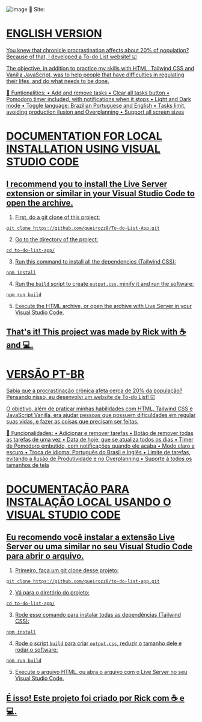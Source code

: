 ![image](https://github.com/user-attachments/assets/4767b707-55f6-4b8e-a007-c15825aef69b)
🔗 Site: <a href="https://todolist-rick.vercel.app" target="_blank">

<h1>ENGLISH VERSION</h1>

You knew that chronicle procrastination affects about 20% of population? Because of that, I developed a To-do List website! ☑

The objective, in addition to practice my skills with HTML, Tailwind CSS and Vanilla JavaScript, was to help people that have difficulties in regulating their lifes, and do what needs to be done.

🚀 Funtionalities:
• Add and remove tasks
• Clear all tasks button
• Pomodoro timer included, with notifications when it stops
• Light and Dark mode
• Toggle language: Brazilian Portuguese and English
• Tasks limit, avoiding production ilusion and Overplanning
• Support all screen sizes


<h1>DOCUMENTATION FOR LOCAL INSTALLATION USING VISUAL STUDIO CODE</h1>
<h2>I recommend you to install the Live Server extension or similar in your Visual Studio Code to open the archive.</h2>


1. First, do a git clone of this project:
```
git clone https://github.com/queirozz8/To-do-List-App.git
```
2. Go to the directory of the project:
```
cd to-do-list-app/
```
3. Run this command to install all the dependencies (Tailwind CSS):
```
npm install
```
4. Run the `build` script to create `output.css`, minify it and run the software:
```
npm run build
```
5. Execute the HTML archive, or open the archive with Live Server in your Visual Studio Code.

<h2>That's it! This project was made by Rick with ☕ and 💻.</h2>


<h1>VERSÃO PT-BR</h1>
Sabia que a procrastinação crônica afeta cerca de 20% da população? Pensando nisso, eu desenvolvi um website de To-do List! ☑

O objetivo, além de praticar minhas habilidades com HTML, Tailwind CSS e JavaScript Vanilla, era ajudar pessoas que possuem dificuldades em regular suas vidas, e fazer as coisas que precisam ser feitas.

🚀 Funcionalidades:
• Adicionar e remover tarefas
• Botão de remover todas as tarefas de uma vez
• Data de hoje, que se atualiza todos os dias
• Timer de Pomodoro embutido, com notificações quando ele acaba
• Modo claro e escuro
• Troca de idioma: Português do Brasil e Inglês
• Limite de tarefas, evitando a Ilusão de Produtividade e no Overplanning
• Suporte à todos os tamanhos de tela


<h1>DOCUMENTAÇÃO PARA INSTALAÇÃO LOCAL USANDO O VISUAL STUDIO CODE</h1>
<h2>Eu recomendo você instalar a extensão Live Server ou uma similar no seu Visual Studio Code para abrir o arquivo.</h2>

1. Primeiro, faça um git clone desse projeto:
```
git clone https://github.com/queirozz8/to-do-list-app.git
```
2. Vá para o diretório do projeto:
```
cd to-do-list-app/
```
3. Rode esse comando para instalar todas as dependências (Tailwind CSS):
```
npm install
```
4. Rode o script `build` para criar `output.css`, reduzir o tamanho dele e rodar o software:
```
npm run build
```
5. Execute o arquivo HTML, ou abra o arquivo com o Live Server no seu Visual Studio Code.

<h2>É isso! Este projeto foi criado por Rick com ☕ e 💻.</h2>
